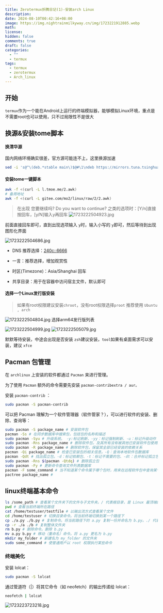 ```yaml
---
title: Zerotermux折腾日记(1)-安装arch Linux
description: 
date: 2024-08-10T00:42:16+08:00
image: https://img.nightrainmilkyway.cn/img/1723221912885.webp
math: 
license: 
hidden: false
comments: true
draft: false
categories:
  - ""
  - termux
tags:
  - termux
  - zerotermux
  - Arch_linux
---
```

## 开始
`termux`作为一个能在Android上运行的终端模拟器，能够模拟Linux环境，重点是不需要root也可以使用，只不过局限性不是很大

## 换源&安装tome脚本

#### 换清华源
国内网络环境确实很差，官方源可能连不上，这里换源加速
```sh
sed -i 's@^\(deb.*stable main\)$@#\1\ndeb https://mirrors.tuna.tsinghua.edu.cn/termux/termux-packages-24 stable main@' $PREFIX/etc/apt/sources.list && apt update && apt upgrade
```

#### 安装tome一键脚本
```sh
awk -f <(curl -L l.tmoe.me/2.awk)
# 备用地址
awk -f <(curl -L gitee.com/mo2/linux/raw/2/2.awk)

```

> 在出现 您要继续吗? Do you want to continue? 之类的选项时：[Y/n]直接按回车，[y/N]输入y再回车
![1723222504923.jpg](https://img.nightrainmilkyway.cn/img/1723222504923.jpg)

前面直接回车即可，直到出现选项输入 `y`时，输入小写的 `y`即可，然后等待到出现图形化界面

![1723222504686.jpg](https://img.nightrainmilkyway.cn/img/1723222504686.jpg)

- DNS 推荐选择：[240c::6666](CFIEC)

- 一言：推荐选择，增加观赏性

- 时区(Timezone)：Asia/Shanghai 回车

- 共享目录：用于在容器中访问宿主文件，默认即可
#### 选择一个Linux发行版安装

> 如果有root权限建议安装`chroot`，没有root权限选择`proot`
推荐使用 `Ubuntu , arch`

![1723222504804.jpg](https://img.nightrainmilkyway.cn/img/1723222504804.jpg)
选择arm64发行版列表

![1723222504999.jpg](https://img.nightrainmilkyway.cn/img/1723222504999.jpg)
![1723222505079.jpg](https://img.nightrainmilkyway.cn/img/1723222505079.jpg)

默默等待安装，中途会出现是否安装 `zsh`建议安装，`tool`如果有桌面需求可以安装，建议 `xfce`

## Pacman 包管理
在 `archlinux` 上安装的软件都通过 `Pacman` 来进行管理。

为了使用 `Pacman` 额外的命令需要先安装 `pacman-contribextra / aur。`

安装 `pacman-contrib` ：



```bash
sudo pacman -S pacman-contrib
```

可以把 Pacman 理解为一个软件管理器（软件管家？），可以进行软件的安装、删除、查询等：


```bash
sudo pacman -S package_name # 安装软件包
pacman -Ss # 在同步数据库中搜索包，包括包的名称和描述
sudo pacman -Syu # 升级系统。 -y:标记刷新、-yy：标记强制刷新、-u：标记升级动作（一般使用 -Syu 即可）
sudo pacman -Rns package_name # 删除软件包，及其所有没有被其他已安装软件包使用的依赖包
sudo pacman -R package_name # 删除软件包，保留其全部已经安装的依赖关系
pacman -Qi package_name # 检查已安装包的相关信息。-Q：查询本地软件包数据库
pacman -Qdt # 找出孤立包。-d：标记依赖包、-t：标记不需要的包、-dt：合并标记孤立包
sudo pacman -Rns $(pacman -Qtdq) # 删除孤立包
sudo pacman -Fy # 更新命令查询文件列表数据库
pacman -F some_command # 当不知道某个命令属于哪个包时，用来在远程软件包中查询某个命令属于哪个包（即使没有安装）
pactree package_name # 
```

## linux终端基本命令

```bash
ls /some_path # 查看某个文件夹下的文件与子文件夹。/ 代表根目录，是 Linux 最顶端的路径，以此开头则为绝对路径
pwd # 查看当前终端所在路径
cat /home/testuser/testfile # 以输出流方式查看某个文件
cd /home/testuser # 切换目录命令。将当前终端切换到某一个路径下
cp ./a.py ./b.py # 复制命令。将当前路径下的 a.py 复制一份并命名为 b.py。./ 代表当前文件夹所在路径，以此开头则为相对路径
cp -r ./a ./b # 复制整体文件夹
rm b.py # 删除命令。删除 b.py
mv a.py b.py # 移动（重命名）命令。将 a.py 更名为 b.py
mkdir my_folder # 新建名为 my_folder 的文件夹
sudo some_command # 使普通用户以 root 权限执行某些命令
```

### 终端美化

安装 lolcat：


```bash
sudo pacman -S lolcat
```

通过管道符（|）将其它命令（如 neofetch）的输出传递给 lolcat：

```bash
neofetch | lolcat
```

![1723223723218.jpg](https://img.nightrainmilkyway.cn/img/1723223723218.jpg)